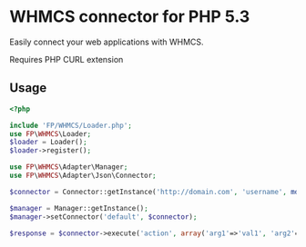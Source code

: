 WHMCS connector for PHP 5.3
===========================
Easily connect your web applications with WHMCS.

Requires PHP CURL extension

Usage
-----
```php
<?php

include 'FP/WHMCS/Loader.php';
use FP\WHMCS\Loader;
$loader = Loader();
$loader->register();

use FP\WHMCS\Adapter\Manager;
use FP\WHMCS\Adapter\Json\Connector;

$connector = Connector::getInstance('http://domain.com', 'username', md5('password'));

$manager = Manager::getInstance();
$manager->setConnector('default', $connector);

$response = $connector->execute('action', array('arg1'=>'val1', 'arg2'=>'val2'));




